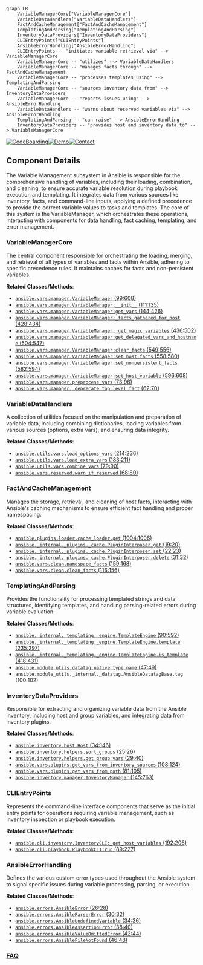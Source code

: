```mermaid
graph LR
    VariableManagerCore["VariableManagerCore"]
    VariableDataHandlers["VariableDataHandlers"]
    FactAndCacheManagement["FactAndCacheManagement"]
    TemplatingAndParsing["TemplatingAndParsing"]
    InventoryDataProviders["InventoryDataProviders"]
    CLIEntryPoints["CLIEntryPoints"]
    AnsibleErrorHandling["AnsibleErrorHandling"]
    CLIEntryPoints -- "initiates variable retrieval via" --> VariableManagerCore
    VariableManagerCore -- "utilizes" --> VariableDataHandlers
    VariableManagerCore -- "manages facts through" --> FactAndCacheManagement
    VariableManagerCore -- "processes templates using" --> TemplatingAndParsing
    VariableManagerCore -- "sources inventory data from" --> InventoryDataProviders
    VariableManagerCore -- "reports issues using" --> AnsibleErrorHandling
    VariableDataHandlers -- "warns about reserved variables via" --> AnsibleErrorHandling
    TemplatingAndParsing -- "can raise" --> AnsibleErrorHandling
    InventoryDataProviders -- "provides host and inventory data to" --> VariableManagerCore
```
[![CodeBoarding](https://img.shields.io/badge/Generated%20by-CodeBoarding-9cf?style=flat-square)](https://github.com/CodeBoarding/GeneratedOnBoardings)[![Demo](https://img.shields.io/badge/Try%20our-Demo-blue?style=flat-square)](https://www.codeboarding.org/demo)[![Contact](https://img.shields.io/badge/Contact%20us%20-%20contact@codeboarding.org-lightgrey?style=flat-square)](mailto:contact@codeboarding.org)

## Component Details

The Variable Management subsystem in Ansible is responsible for the comprehensive handling of variables, including their loading, combination, and cleaning, to ensure accurate variable resolution during playbook execution and templating. It integrates data from various sources like inventory, facts, and command-line inputs, applying a defined precedence to provide the correct variable values to tasks and templates. The core of this system is the VariableManager, which orchestrates these operations, interacting with components for data handling, fact caching, templating, and error management.

### VariableManagerCore
The central component responsible for orchestrating the loading, merging, and retrieval of all types of variables and facts within Ansible, adhering to specific precedence rules. It maintains caches for facts and non-persistent variables.


**Related Classes/Methods**:

- <a href="https://github.com/ansible/ansible/blob/master/lib/ansible/vars/manager.py#L99-L608" target="_blank" rel="noopener noreferrer">`ansible.vars.manager.VariableManager` (99:608)</a>
- <a href="https://github.com/ansible/ansible/blob/master/lib/ansible/vars/manager.py#L111-L135" target="_blank" rel="noopener noreferrer">`ansible.vars.manager.VariableManager:__init__` (111:135)</a>
- <a href="https://github.com/ansible/ansible/blob/master/lib/ansible/vars/manager.py#L144-L426" target="_blank" rel="noopener noreferrer">`ansible.vars.manager.VariableManager:get_vars` (144:426)</a>
- <a href="https://github.com/ansible/ansible/blob/master/lib/ansible/vars/manager.py#L428-L434" target="_blank" rel="noopener noreferrer">`ansible.vars.manager.VariableManager:_facts_gathered_for_host` (428:434)</a>
- <a href="https://github.com/ansible/ansible/blob/master/lib/ansible/vars/manager.py#L436-L502" target="_blank" rel="noopener noreferrer">`ansible.vars.manager.VariableManager:_get_magic_variables` (436:502)</a>
- <a href="https://github.com/ansible/ansible/blob/master/lib/ansible/vars/manager.py#L504-L547" target="_blank" rel="noopener noreferrer">`ansible.vars.manager.VariableManager:get_delegated_vars_and_hostname` (504:547)</a>
- <a href="https://github.com/ansible/ansible/blob/master/lib/ansible/vars/manager.py#L549-L556" target="_blank" rel="noopener noreferrer">`ansible.vars.manager.VariableManager:clear_facts` (549:556)</a>
- <a href="https://github.com/ansible/ansible/blob/master/lib/ansible/vars/manager.py#L558-L580" target="_blank" rel="noopener noreferrer">`ansible.vars.manager.VariableManager:set_host_facts` (558:580)</a>
- <a href="https://github.com/ansible/ansible/blob/master/lib/ansible/vars/manager.py#L582-L594" target="_blank" rel="noopener noreferrer">`ansible.vars.manager.VariableManager:set_nonpersistent_facts` (582:594)</a>
- <a href="https://github.com/ansible/ansible/blob/master/lib/ansible/vars/manager.py#L596-L608" target="_blank" rel="noopener noreferrer">`ansible.vars.manager.VariableManager:set_host_variable` (596:608)</a>
- <a href="https://github.com/ansible/ansible/blob/master/lib/ansible/vars/manager.py#L73-L96" target="_blank" rel="noopener noreferrer">`ansible.vars.manager.preprocess_vars` (73:96)</a>
- <a href="https://github.com/ansible/ansible/blob/master/lib/ansible/vars/manager.py#L62-L70" target="_blank" rel="noopener noreferrer">`ansible.vars.manager._deprecate_top_level_fact` (62:70)</a>


### VariableDataHandlers
A collection of utilities focused on the manipulation and preparation of variable data, including combining dictionaries, loading variables from various sources (options, extra vars), and ensuring data integrity.


**Related Classes/Methods**:

- <a href="https://github.com/ansible/ansible/blob/master/lib/ansible/utils/vars.py#L214-L236" target="_blank" rel="noopener noreferrer">`ansible.utils.vars.load_options_vars` (214:236)</a>
- <a href="https://github.com/ansible/ansible/blob/master/lib/ansible/utils/vars.py#L183-L211" target="_blank" rel="noopener noreferrer">`ansible.utils.vars.load_extra_vars` (183:211)</a>
- <a href="https://github.com/ansible/ansible/blob/master/lib/ansible/utils/vars.py#L79-L90" target="_blank" rel="noopener noreferrer">`ansible.utils.vars.combine_vars` (79:90)</a>
- <a href="https://github.com/ansible/ansible/blob/master/lib/ansible/vars/reserved.py#L68-L80" target="_blank" rel="noopener noreferrer">`ansible.vars.reserved.warn_if_reserved` (68:80)</a>


### FactAndCacheManagement
Manages the storage, retrieval, and cleaning of host facts, interacting with Ansible's caching mechanisms to ensure efficient fact handling and proper namespacing.


**Related Classes/Methods**:

- <a href="https://github.com/ansible/ansible/blob/master/lib/ansible/plugins/loader.py#L1004-L1006" target="_blank" rel="noopener noreferrer">`ansible.plugins.loader.cache_loader.get` (1004:1006)</a>
- <a href="https://github.com/ansible/ansible/blob/master/lib/ansible/_internal/_plugins/_cache.py#L19-L20" target="_blank" rel="noopener noreferrer">`ansible._internal._plugins._cache.PluginInterposer.get` (19:20)</a>
- <a href="https://github.com/ansible/ansible/blob/master/lib/ansible/_internal/_plugins/_cache.py#L22-L23" target="_blank" rel="noopener noreferrer">`ansible._internal._plugins._cache.PluginInterposer.set` (22:23)</a>
- <a href="https://github.com/ansible/ansible/blob/master/lib/ansible/_internal/_plugins/_cache.py#L31-L32" target="_blank" rel="noopener noreferrer">`ansible._internal._plugins._cache.PluginInterposer.delete` (31:32)</a>
- <a href="https://github.com/ansible/ansible/blob/master/lib/ansible/vars/clean.py#L159-L168" target="_blank" rel="noopener noreferrer">`ansible.vars.clean.namespace_facts` (159:168)</a>
- <a href="https://github.com/ansible/ansible/blob/master/lib/ansible/vars/clean.py#L116-L156" target="_blank" rel="noopener noreferrer">`ansible.vars.clean.clean_facts` (116:156)</a>


### TemplatingAndParsing
Provides the functionality for processing templated strings and data structures, identifying templates, and handling parsing-related errors during variable evaluation.


**Related Classes/Methods**:

- <a href="https://github.com/ansible/ansible/blob/master/lib/ansible/_internal/_templating/_engine.py#L90-L592" target="_blank" rel="noopener noreferrer">`ansible._internal._templating._engine.TemplateEngine` (90:592)</a>
- <a href="https://github.com/ansible/ansible/blob/master/lib/ansible/_internal/_templating/_engine.py#L235-L297" target="_blank" rel="noopener noreferrer">`ansible._internal._templating._engine.TemplateEngine.template` (235:297)</a>
- <a href="https://github.com/ansible/ansible/blob/master/lib/ansible/_internal/_templating/_engine.py#L418-L431" target="_blank" rel="noopener noreferrer">`ansible._internal._templating._engine.TemplateEngine.is_template` (418:431)</a>
- <a href="https://github.com/ansible/ansible/blob/master/lib/ansible/module_utils/datatag.py#L47-L49" target="_blank" rel="noopener noreferrer">`ansible.module_utils.datatag.native_type_name` (47:49)</a>
- `ansible.module_utils._internal._datatag.AnsibleDatatagBase.tag` (100:102)


### InventoryDataProviders
Responsible for extracting and organizing variable data from the Ansible inventory, including host and group variables, and integrating data from inventory plugins.


**Related Classes/Methods**:

- <a href="https://github.com/ansible/ansible/blob/master/lib/ansible/inventory/host.py#L34-L146" target="_blank" rel="noopener noreferrer">`ansible.inventory.host.Host` (34:146)</a>
- <a href="https://github.com/ansible/ansible/blob/master/lib/ansible/inventory/helpers.py#L25-L26" target="_blank" rel="noopener noreferrer">`ansible.inventory.helpers.sort_groups` (25:26)</a>
- <a href="https://github.com/ansible/ansible/blob/master/lib/ansible/inventory/helpers.py#L29-L40" target="_blank" rel="noopener noreferrer">`ansible.inventory.helpers.get_group_vars` (29:40)</a>
- <a href="https://github.com/ansible/ansible/blob/master/lib/ansible/vars/plugins.py#L108-L124" target="_blank" rel="noopener noreferrer">`ansible.vars.plugins.get_vars_from_inventory_sources` (108:124)</a>
- <a href="https://github.com/ansible/ansible/blob/master/lib/ansible/vars/plugins.py#L81-L105" target="_blank" rel="noopener noreferrer">`ansible.vars.plugins.get_vars_from_path` (81:105)</a>
- <a href="https://github.com/ansible/ansible/blob/master/lib/ansible/inventory/manager.py#L145-L763" target="_blank" rel="noopener noreferrer">`ansible.inventory.manager.InventoryManager` (145:763)</a>


### CLIEntryPoints
Represents the command-line interface components that serve as the initial entry points for operations requiring variable management, such as inventory inspection or playbook execution.


**Related Classes/Methods**:

- <a href="https://github.com/ansible/ansible/blob/master/lib/ansible/cli/inventory.py#L192-L206" target="_blank" rel="noopener noreferrer">`ansible.cli.inventory.InventoryCLI:_get_host_variables` (192:206)</a>
- <a href="https://github.com/ansible/ansible/blob/master/lib/ansible/cli/playbook.py#L89-L227" target="_blank" rel="noopener noreferrer">`ansible.cli.playbook.PlaybookCLI:run` (89:227)</a>


### AnsibleErrorHandling
Defines the various custom error types used throughout the Ansible system to signal specific issues during variable processing, parsing, or execution.


**Related Classes/Methods**:

- <a href="https://github.com/ansible/ansible/blob/master/test/lib/ansible_test/_internal/provider/layout/ansible.py#L26-L28" target="_blank" rel="noopener noreferrer">`ansible.errors.AnsibleError` (26:28)</a>
- <a href="https://github.com/ansible/ansible/blob/master/test/lib/ansible_test/_internal/provider/layout/ansible.py#L30-L32" target="_blank" rel="noopener noreferrer">`ansible.errors.AnsibleParserError` (30:32)</a>
- <a href="https://github.com/ansible/ansible/blob/master/test/lib/ansible_test/_internal/provider/layout/ansible.py#L34-L36" target="_blank" rel="noopener noreferrer">`ansible.errors.AnsibleUndefinedVariable` (34:36)</a>
- <a href="https://github.com/ansible/ansible/blob/master/test/lib/ansible_test/_internal/provider/layout/ansible.py#L38-L40" target="_blank" rel="noopener noreferrer">`ansible.errors.AnsibleAssertionError` (38:40)</a>
- <a href="https://github.com/ansible/ansible/blob/master/test/lib/ansible_test/_internal/provider/layout/ansible.py#L42-L44" target="_blank" rel="noopener noreferrer">`ansible.errors.AnsibleValueOmittedError` (42:44)</a>
- <a href="https://github.com/ansible/ansible/blob/master/test/lib/ansible_test/_internal/provider/layout/ansible.py#L46-L48" target="_blank" rel="noopener noreferrer">`ansible.errors.AnsibleFileNotFound` (46:48)</a>




### [FAQ](https://github.com/CodeBoarding/GeneratedOnBoardings/tree/main?tab=readme-ov-file#faq)